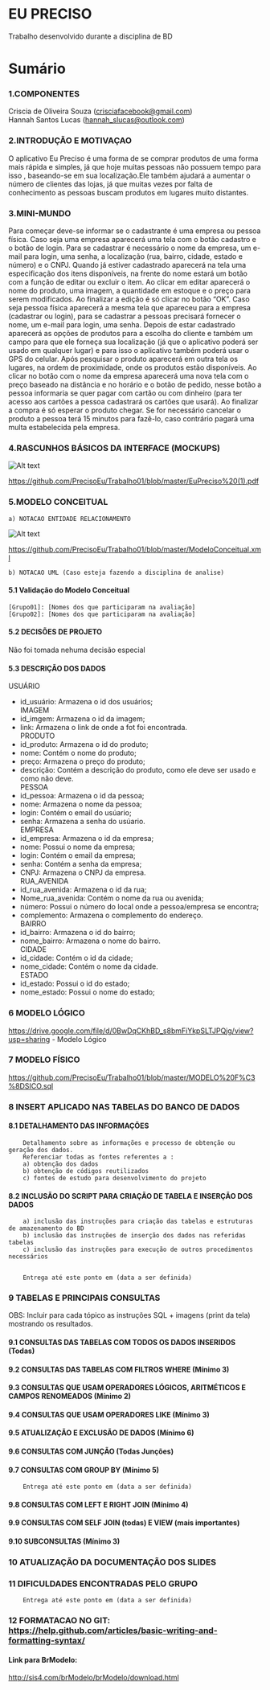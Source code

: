 # EU PRECISO
Trabalho desenvolvido durante a disciplina de BD

# Sumário

### 1.COMPONENTES<br>
Criscia de Oliveira Souza (crisciafacebook@gmail.com)<br>
Hannah Santos Lucas (hannah_slucas@outlook.com)

### 2.INTRODUÇÃO E MOTIVAÇAO<br>
O aplicativo Eu Preciso é uma forma de se comprar produtos de uma forma mais rápida e simples, já que hoje muitas pessoas não possuem tempo para isso , baseando-se em sua localização.Ele também ajudará a aumentar o número de clientes das lojas, já que muitas vezes por falta de conhecimento as pessoas buscam produtos em lugares muito distantes.<br>

### 3.MINI-MUNDO<br>
Para começar deve-se informar se o cadastrante é uma empresa ou pessoa física. Caso seja uma empresa aparecerá uma tela com o botão cadastro e o botão de login. Para se cadastrar é necessário o nome da empresa, um e-mail para login, uma senha, a localização (rua, bairro, cidade, estado e número) e o CNPJ. Quando já estiver cadastrado aparecerá na tela uma especificação dos itens disponíveis, na frente do nome estará um botão com a função de editar ou excluir o item. Ao clicar em editar aparecerá o nome do produto, uma imagem, a quantidade em estoque e o preço para serem modificados. Ao finalizar a edição é só clicar no botão “OK”. 
Caso seja pessoa física aparecerá a mesma tela que apareceu para a empresa (cadastrar ou login), para se cadastrar a pessoas precisará fornecer o nome, um e-mail para login, uma senha. Depois de estar cadastrado aparecerá as opções de produtos para a escolha do cliente e também um campo para que ele forneça sua localização (já que o aplicativo poderá ser usado em qualquer lugar) e para isso o aplicativo também poderá usar o GPS do celular. Após pesquisar o produto aparecerá em outra tela os lugares, na ordem de proximidade, onde os produtos estão disponíveis. Ao clicar no botão com o nome da empresa aparecerá uma nova tela com o preço baseado na distância e no horário e o botão de pedido, nesse botão a pessoa informaria se quer pagar com cartão ou com dinheiro (para ter acesso aos cartões a pessoa cadastrará os cartões que usará). Ao finalizar a compra é só esperar o produto chegar.
Se for necessário cancelar o produto a pessoa terá 15 minutos para fazê-lo, caso contrário pagará uma multa estabelecida pela empresa. 

### 4.RASCUNHOS BÁSICOS DA INTERFACE (MOCKUPS)<br>

![Alt text](https://github.com/PrecisoEu/Trabalho01/blob/master/2017-09-18.png) 

https://github.com/PrecisoEu/Trabalho01/blob/master/EuPreciso%20(1).pdf <br>

### 5.MODELO CONCEITUAL<br>
    a) NOTACAO ENTIDADE RELACIONAMENTO
![Alt text](https://github.com/PrecisoEu/Trabalho01/blob/master/Captura%20do%20Modelo%20Concceitual.PNG)
    
https://github.com/PrecisoEu/Trabalho01/blob/master/ModeloConceitual.xml
    
    b) NOTACAO UML (Caso esteja fazendo a disciplina de analise)

#### 5.1 Validação do Modelo Conceitual
    [Grupo01]: [Nomes dos que participaram na avaliação]
    [Grupo02]: [Nomes dos que participaram na avaliação]

#### 5.2 DECISÕES DE PROJETO
   Não foi tomada nehuma decisão especial

#### 5.3 DESCRIÇÃO DOS DADOS
 USUÁRIO <br> 
  - id_usuário: Armazena o id dos usuários;<br>	
 IMAGEM <br>
  - id_imgem: Armazena o id da imagem;<br>
  - link: Armazena o link de onde a fot foi encontrada.<br>
 PRODUTO <br>
  - id_produto: Armazena o id do produto;<br>
  - nome: Contém o nome do produto;<br>
  - preço: Armazena o preço do produto;<br>
  - descrição: Contém a descrição do produto, como ele deve ser usado e como não deve.<br>
 PESSOA <br>
  - id_pessoa: Armazena o id da pessoa;<br>
  - nome: Armazena o nome da pessoa;<br>
  - login: Contém o email do usúario;<br>
  - senha: Armazena a senha do usúario.<br>
 EMPRESA <br>
  - id_empresa: Armazena o id da empresa;<br>
  - nome: Possui o nome da empresa;<br>
  - login: Contém o email da empresa;<br>
  - senha: Contém a senha da empresa;<br>
  - CNPJ: Armazena o CNPJ da empresa.<br>
 RUA_AVENIDA <br>
  - id_rua_avenida: Armazena o id da rua;<br>
  - Nome_rua_avenida: Contém o nome da rua ou avenida;<br>
  - número: Possui o número do local onde a pessoa/empresa se encontra;<br> 
  - complemento: Armazena o complemento do endereço.<br>
 BAIRRO <br>
  - id_bairro: Armazena o id do bairro;<br>
  - nome_bairro: Armazena o nome do bairro.<br>
 CIDADE <br>
  - id_cidade: Contém o id da cidade;<br>
  - nome_cidade: Contém o nome da cidade.<br>
 ESTADO <br>
  - id_estado: Possui o id do estado;<br>
  - nome_estado: Possui o nome do estado;<br>


### 6	MODELO LÓGICO<br>
    
   https://drive.google.com/file/d/0BwDqCKhBD_s8bmFiYkpSLTJPQjg/view?usp=sharing - Modelo Lógico
    
### 7	MODELO FÍSICO<br>

   https://github.com/PrecisoEu/Trabalho01/blob/master/MODELO%20F%C3%8DSICO.sql
        
 
### 8	INSERT APLICADO NAS TABELAS DO BANCO DE DADOS<br>
#### 8.1 DETALHAMENTO DAS INFORMAÇÕES
        Detalhamento sobre as informações e processo de obtenção ou geração dos dados.
        Referenciar todas as fontes referentes a :
        a) obtenção dos dados
        b) obtenção de códigos reutilizados
        c) fontes de estudo para desenvolvimento do projeto
        
#### 8.2 INCLUSÃO DO SCRIPT PARA CRIAÇÃO DE TABELA E INSERÇÃO DOS DADOS
        a) inclusão das instruções para criação das tabelas e estruturas de amazenamento do BD
        b) inclusão das instruções de inserção dos dados nas referidas tabelas
        c) inclusão das instruções para execução de outros procedimentos necessários


        Entrega até este ponto em (data a ser definida)
        
### 9	TABELAS E PRINCIPAIS CONSULTAS<br>
OBS: Incluir para cada tópico as instruções SQL + imagens (print da tela) mostrando os resultados.<br>
#### 9.1	CONSULTAS DAS TABELAS COM TODOS OS DADOS INSERIDOS (Todas) <br>
#### 9.2	CONSULTAS DAS TABELAS COM FILTROS WHERE (Mínimo 3) <br>
#### 9.3	CONSULTAS QUE USAM OPERADORES LÓGICOS, ARITMÉTICOS E CAMPOS RENOMEADOS (Mínimo 2)<br>
#### 9.4	CONSULTAS QUE USAM OPERADORES LIKE (Mínimo 3)  <br>
#### 9.5	ATUALIZAÇÃO E EXCLUSÃO DE DADOS (Mínimo 6)<br>
#### 9.6	CONSULTAS COM JUNÇÃO (Todas Junções)<br>
#### 9.7	CONSULTAS COM GROUP BY (Mínimo 5)<br>
        Entrega até este ponto em (data a ser definida)
        
#### 9.8	CONSULTAS COM LEFT E RIGHT JOIN (Mínimo 4) <br>
#### 9.9	CONSULTAS COM SELF JOIN (todas) E VIEW (mais importantes) <br>
#### 9.10	SUBCONSULTAS (Mínimo 3) <br>
### 10	ATUALIZAÇÃO DA DOCUMENTAÇÃO DOS SLIDES<br>
### 11	DIFICULDADES ENCONTRADAS PELO GRUPO<br>

        Entrega até este ponto em (data a ser definida)
        
### 12  FORMATACAO NO GIT: https://help.github.com/articles/basic-writing-and-formatting-syntax/

#### Link para BrModelo:
http://sis4.com/brModelo/brModelo/download.html
